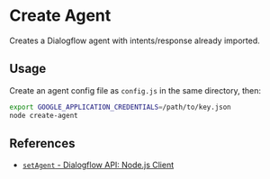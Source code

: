 # Create Agent

Creates a Dialogflow agent with intents/response already imported.

## Usage

Create an agent config file as `config.js` in the same directory, then:

```sh
export GOOGLE_APPLICATION_CREDENTIALS=/path/to/key.json
node create-agent
```

## References

* [`setAgent` - Dialogflow API: Node.js Client](https://googleapis.dev/nodejs/dialogflow/latest/v2.AgentsClient.html#setAgent)

